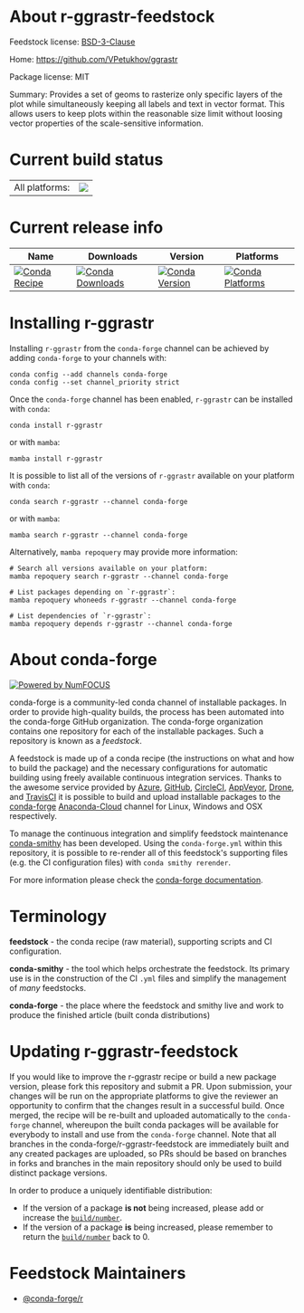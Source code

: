 About r-ggrastr-feedstock
=========================

Feedstock license: [BSD-3-Clause](https://github.com/conda-forge/r-ggrastr-feedstock/blob/main/LICENSE.txt)

Home: https://github.com/VPetukhov/ggrastr

Package license: MIT

Summary: Provides a set of geoms to rasterize only specific layers of the plot while simultaneously keeping all labels and text in vector format. This allows users to keep plots within the reasonable size limit without loosing vector properties of the scale-sensitive information.

Current build status
====================


<table><tr><td>All platforms:</td>
    <td>
      <a href="https://dev.azure.com/conda-forge/feedstock-builds/_build/latest?definitionId=11051&branchName=main">
        <img src="https://dev.azure.com/conda-forge/feedstock-builds/_apis/build/status/r-ggrastr-feedstock?branchName=main">
      </a>
    </td>
  </tr>
</table>

Current release info
====================

| Name | Downloads | Version | Platforms |
| --- | --- | --- | --- |
| [![Conda Recipe](https://img.shields.io/badge/recipe-r--ggrastr-green.svg)](https://anaconda.org/conda-forge/r-ggrastr) | [![Conda Downloads](https://img.shields.io/conda/dn/conda-forge/r-ggrastr.svg)](https://anaconda.org/conda-forge/r-ggrastr) | [![Conda Version](https://img.shields.io/conda/vn/conda-forge/r-ggrastr.svg)](https://anaconda.org/conda-forge/r-ggrastr) | [![Conda Platforms](https://img.shields.io/conda/pn/conda-forge/r-ggrastr.svg)](https://anaconda.org/conda-forge/r-ggrastr) |

Installing r-ggrastr
====================

Installing `r-ggrastr` from the `conda-forge` channel can be achieved by adding `conda-forge` to your channels with:

```
conda config --add channels conda-forge
conda config --set channel_priority strict
```

Once the `conda-forge` channel has been enabled, `r-ggrastr` can be installed with `conda`:

```
conda install r-ggrastr
```

or with `mamba`:

```
mamba install r-ggrastr
```

It is possible to list all of the versions of `r-ggrastr` available on your platform with `conda`:

```
conda search r-ggrastr --channel conda-forge
```

or with `mamba`:

```
mamba search r-ggrastr --channel conda-forge
```

Alternatively, `mamba repoquery` may provide more information:

```
# Search all versions available on your platform:
mamba repoquery search r-ggrastr --channel conda-forge

# List packages depending on `r-ggrastr`:
mamba repoquery whoneeds r-ggrastr --channel conda-forge

# List dependencies of `r-ggrastr`:
mamba repoquery depends r-ggrastr --channel conda-forge
```


About conda-forge
=================

[![Powered by
NumFOCUS](https://img.shields.io/badge/powered%20by-NumFOCUS-orange.svg?style=flat&colorA=E1523D&colorB=007D8A)](https://numfocus.org)

conda-forge is a community-led conda channel of installable packages.
In order to provide high-quality builds, the process has been automated into the
conda-forge GitHub organization. The conda-forge organization contains one repository
for each of the installable packages. Such a repository is known as a *feedstock*.

A feedstock is made up of a conda recipe (the instructions on what and how to build
the package) and the necessary configurations for automatic building using freely
available continuous integration services. Thanks to the awesome service provided by
[Azure](https://azure.microsoft.com/en-us/services/devops/), [GitHub](https://github.com/),
[CircleCI](https://circleci.com/), [AppVeyor](https://www.appveyor.com/),
[Drone](https://cloud.drone.io/welcome), and [TravisCI](https://travis-ci.com/)
it is possible to build and upload installable packages to the
[conda-forge](https://anaconda.org/conda-forge) [Anaconda-Cloud](https://anaconda.org/)
channel for Linux, Windows and OSX respectively.

To manage the continuous integration and simplify feedstock maintenance
[conda-smithy](https://github.com/conda-forge/conda-smithy) has been developed.
Using the ``conda-forge.yml`` within this repository, it is possible to re-render all of
this feedstock's supporting files (e.g. the CI configuration files) with ``conda smithy rerender``.

For more information please check the [conda-forge documentation](https://conda-forge.org/docs/).

Terminology
===========

**feedstock** - the conda recipe (raw material), supporting scripts and CI configuration.

**conda-smithy** - the tool which helps orchestrate the feedstock.
                   Its primary use is in the construction of the CI ``.yml`` files
                   and simplify the management of *many* feedstocks.

**conda-forge** - the place where the feedstock and smithy live and work to
                  produce the finished article (built conda distributions)


Updating r-ggrastr-feedstock
============================

If you would like to improve the r-ggrastr recipe or build a new
package version, please fork this repository and submit a PR. Upon submission,
your changes will be run on the appropriate platforms to give the reviewer an
opportunity to confirm that the changes result in a successful build. Once
merged, the recipe will be re-built and uploaded automatically to the
`conda-forge` channel, whereupon the built conda packages will be available for
everybody to install and use from the `conda-forge` channel.
Note that all branches in the conda-forge/r-ggrastr-feedstock are
immediately built and any created packages are uploaded, so PRs should be based
on branches in forks and branches in the main repository should only be used to
build distinct package versions.

In order to produce a uniquely identifiable distribution:
 * If the version of a package **is not** being increased, please add or increase
   the [``build/number``](https://docs.conda.io/projects/conda-build/en/latest/resources/define-metadata.html#build-number-and-string).
 * If the version of a package **is** being increased, please remember to return
   the [``build/number``](https://docs.conda.io/projects/conda-build/en/latest/resources/define-metadata.html#build-number-and-string)
   back to 0.

Feedstock Maintainers
=====================

* [@conda-forge/r](https://github.com/conda-forge/r/)

